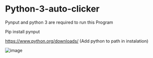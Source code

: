 # Python-3-auto-clicker
Pynput and python 3 are required to run this Program

Pip install pynput

https://www.python.org/downloads/ (Add python to path in instalation)


![image](https://user-images.githubusercontent.com/80792025/151101958-c8fd39b6-5119-41c1-90c8-dc7d070e3b4d.png)
